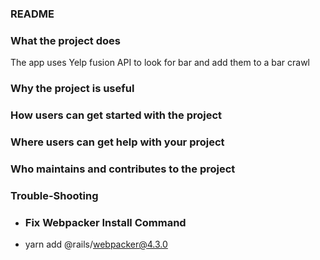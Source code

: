 ### README 

### What the project does

The app uses Yelp fusion API to look for bar and add them to a bar crawl



### Why the project is useful


### How users can get started with the project

### Where users can get help with your project

### Who maintains and contributes to the project

### Trouble-Shooting
  - ### Fix Webpacker Install Command
  - yarn add @rails/webpacker@4.3.0


